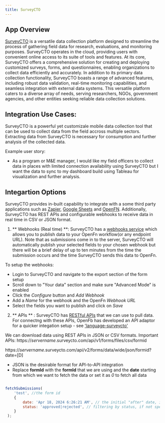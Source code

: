 ```yaml
---
title: SurveyCTO
---
```

## App Overview

[SurveyCTO](https://www.surveycto.com/) is a versatile data collection platform designed to streamline the process of gathering field data for research, evaluations, and monitoring purposes. SurveyCTO operates in the cloud, providing users with convenient online access to its suite of tools and features. At its core, SurveyCTO offers a comprehensive solution for creating and deploying customized surveys, forms, and questionnaires, enabling organizations to collect data efficiently and accurately. In addition to its primary data collection functionality, SurveyCTO boasts a range of advanced features, including robust data validation, real-time monitoring capabilities, and seamless integration with external data systems. This versatile platform caters to a diverse array of needs, serving researchers, NGOs, government agencies, and other entities seeking reliable data collection solutions.

## Integration Use Cases:

SurveyCTO is a powerful yet customizale mobile data collection tool that can be used to collect data from the field accross multiple sectors. Extracting data from SurveyCTO is necessary for consumption and further analysis of the collected data. 

Example user story:

- As a program or M&E manager, I would like my field officers to collect data in places with limited connection availability using SurveyCTO but I want the data to sync to my dashboard build using Tableau for visualization and further analysis.


## Integartion Options

SurveyCTO provides in-built capability to integrate with a some third party applications such as [Zapier](https://zapier.com/), [Google Sheets](https://www.google.com/sheets/about/) and [OpenFN](https://www.openfn.org/). Additionally, SurveyCTO has REST APIs and configurable webhooks to receive data in real time in CSV or JSON format.

1. ** Webhooks (Real time) **: SurveyCTO has a
[webhooks service](https://docs.surveycto.com/05-exporting-and-publishing-data/03-publishing-data-to-the-cloud/05.forms-to-webhooks.html)
which allows you to publish data to your OpenFn workflow(or any endpoint URL). Note that as submissions
come in to the server, SurveyCTO will automatically publish your selected fields
to your chosen webhook but there will be a brief delay of up to ten minutes from
the time the submission occurs and the time SurveyCTO sends this data to OpenFn.

To setup the webhooks:
* Login to SurveyCTO and navigate to the export section of the form setup
* Scroll down to "Your data" section and make sure "Advanced Mode" is enabled
* Click the *Configure* button and *Add Webhook*
* Add a *Name* for the webhook and the OpenFn *Webhook URL*
* Select the fields you want to publish and click on *Save*



2. ** APIs ** : SurveyCTO has [RESTful APIs](https://support.surveycto.com/hc/en-us/articles/360033156894-REST-API-documentation) that we can use to pull data. For connectng with these APIs, OpenFb has developed an API adaptor for a quicker integation setup - see ['language-surveycto'](https://github.com/OpenFn/adaptors/tree/main/packages/surveycto)

We can download data using REST APIs in JSON or CSV formats. Important APIs:
https://*servername*.surveycto.com/api/v1/forms/files/csv/formid

https://*servername*.surveycto.com/api/v2/forms/data/wide/json/formid?date=[D]

* JSON is the desirable format for API-to-API integration
* Replace **formId** with the **formId** that we are using and the **date** starting from which we want to fetch the data or set it as *0* to fetch all data


```js

fetchSubmissions(
    'test', //the form id
    { 
        date: 'Apr 18, 2024 6:26:21 AM', // the initial "after" date, if not specified, the function will fetch submissions from all times
        status: 'approved|rejected', // filtering by status, if not specified, the function will fetch submissions of all status
    } 
 );

```
## 

